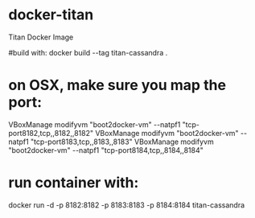 docker-titan
============

Titan Docker Image

#build with: 
docker build --tag titan-cassandra .
# on OSX, make sure you map the port: 
VBoxManage modifyvm "boot2docker-vm" --natpf1 "tcp-port8182,tcp,,8182,,8182"
VBoxManage modifyvm "boot2docker-vm" --natpf1 "tcp-port8183,tcp,,8183,,8183"
VBoxManage modifyvm "boot2docker-vm" --natpf1 "tcp-port8184,tcp,,8184,,8184"

# run container with: 
docker run -d -p 8182:8182 -p 8183:8183 -p 8184:8184 titan-cassandra